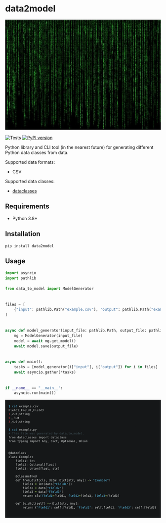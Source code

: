 # data2model

![kdpv](https://github.com/dmitriiweb/data2model/raw/main/imgs/matrix-g69866a888_640.jpg)

![Tests](https://github.com/mCodingLLC/SlapThatLikeButton-TestingStarterProject/actions/workflows/tests.yml/badge.svg)
[![PyPI version](https://badge.fury.io/py/data2model.svg)](https://badge.fury.io/py/data2model)

Python library and CLI tool (in the nearest future) for generating different Python data classes from data.

Supported data formats:
- CSV

Supported data classes:
- [dataclasses](https://docs.python.org/3.8/library/dataclasses.html)

## Requirements

- Python 3.8+

## Installation
```shell
pip install data2model
```

## Usage
```python
import asyncio
import pathlib

from data_to_model import ModelGenerator


files = [
    {"input": pathlib.Path("example.csv"), "output": pathlib.Path("example.py")},
]


async def model_generator(input_file: pathlib.Path, output_file: pathlib.Path):
    mg = ModelGenerator(input_file)
    model = await mg.get_model()
    await model.save(output_file)


async def main():
    tasks = [model_generator(i["input"], i["output"]) for i in files]
    await asyncio.gather(*tasks)


if __name__ == "__main__":
    asyncio.run(main())
```
![output](https://github.com/dmitriiweb/data2model/raw/main/imgs/carbon.png)

